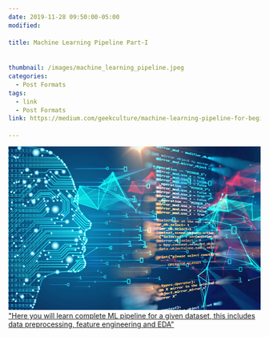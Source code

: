 ```yaml
---
date: 2019-11-28 09:50:00-05:00
modified:

title: Machine Learning Pipeline Part-I


thumbnail: /images/machine_learning_pipeline.jpeg
categories:
  - Post Formats
tags:
  - link
  - Post Formats
link: https://medium.com/geekculture/machine-learning-pipeline-for-beginners-retail-returns-dataset-part-i-2132cfcc9e6a

---
```


<a href="default.asp">
<img src="/images/machine_learning_pipeline.jpeg">
</a>
<a href="{{page.link}}">"Here you will learn complete ML pipeline for a given dataset, this includes data preprocessing, feature engineering and EDA"</a>

